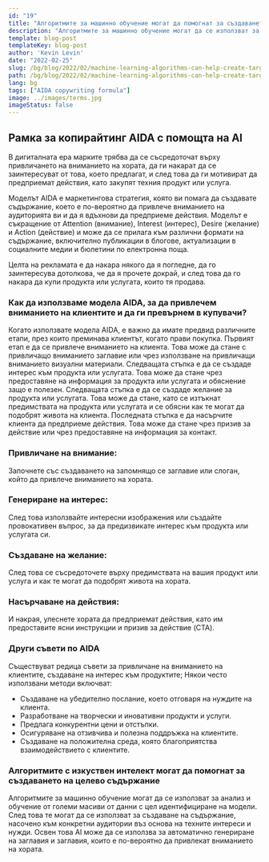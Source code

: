```yaml
---
id: "19"
title: "Алгоритмите за машинно обучение могат да помогнат за създаването на целево съдържание"
description: "Алгоритмите за машинно обучение могат да се използват за анализ и обучение от големи масиви от данни с цел идентифициране на модели. След това те могат да се използват за създаване на съдържание, насочено към конкретни аудитории въз основа на техните интереси. Като използват машинно обучение, предприятията могат да създават съдържание, което е по-подходящо за техните клиенти и което ще помогне за увеличаване на продажбите."
template: blog-post
templateKey: blog-post
author: 'Kevin Levin'
date: "2022-02-25"
slug: /bg/blog/2022/02/machine-learning-algorithms-can-help-create-targeted-content
path: /bg/blog/2022/02/machine-learning-algorithms-can-help-create-targeted-content
lang: bg
tags: ["AIDA copywriting formula"]
image: ../images/terms.jpg
imageStatus: false
---
```

## Рамка за копирайтинг AIDA с помощта на AI

В дигиталната ера марките трябва да се съсредоточат върху привличането на вниманието на хората, да ги накарат да се заинтересуват от това, което предлагат, и след това да ги мотивират да предприемат действия, като закупят техния продукт или услуга.

Моделът AIDA е маркетингова стратегия, която ви помага да създавате съдържание, което е по-вероятно да привлече вниманието на аудиторията ви и да я вдъхнови да предприеме действия. Моделът е съкращение от Attention (внимание), Interest (интерес), Desire (желание) и Action (действие) и може да се прилага към различни формати на съдържание, включително публикации в блогове, актуализации в социалните медии и бюлетини по електронна поща.

Целта на рекламата е да накара някого да я погледне, да го заинтересува дотолкова, че да я прочете докрай, и след това да го накара да купи продукта или услугата, които тя продава.



### Как да използваме модела AIDA, за да привлечем вниманието на клиентите и да ги превърнем в купувачи?

Когато използвате модела AIDA, е важно да имате предвид различните етапи, през които преминава клиентът, когато прави покупка. Първият етап е да се привлече вниманието на клиента. Това може да стане с привличащо вниманието заглавие или чрез използване на привличащи вниманието визуални материали. Следващата стъпка е да се създаде интерес към продукта или услугата. Това може да стане чрез предоставяне на информация за продукта или услугата и обяснение защо е полезен. Следващата стъпка е да се създаде желание за продукта или услугата. Това може да стане, като се изтъкнат предимствата на продукта или услугата и се обясни как те могат да подобрят живота на клиента. Последната стъпка е да насърчите клиента да предприеме действия. Това може да стане чрез призив за действие или чрез предоставяне на информация за контакт.




### Привличане на внимание:

Започнете със създаването на запомнящо се заглавие или слоган, който да привлече вниманието на хората.


### Генериране на интерес:

След това използвайте интересни изображения или създайте провокативен въпрос, за да предизвикате интерес към продукта или услугата си.


### Създаване на желание:

След това се съсредоточете върху предимствата на вашия продукт или услуга и как те могат да подобрят живота на хората.

### Насърчаване на действия:


И накрая, улеснете хората да предприемат действия, като им предоставите ясни инструкции и призив за действие (CTA).



### Други съвети по AIDA

Съществуват редица съвети за привличане на вниманието на клиентите, създаване на интерес към продуктите; Някои често използвани методи включват:

- Създаване на убедително послание, което отговаря на нуждите на клиента.
- Разработване на творчески и иновативни продукти и услуги.
- Предлага конкурентни цени и отстъпки.
- Осигуряване на отзивчива и полезна поддръжка на клиентите.
- Създаване на положителна среда, която благоприятства взаимодействието с клиентите.



### Алгоритмите с изкуствен интелект могат да помогнат за създаването на целево съдържание
Алгоритмите за машинно обучение могат да се използват за анализ и обучение от големи масиви от данни с цел идентифициране на модели. След това те могат да се използват за създаване на съдържание, насочено към конкретни аудитории въз основа на техните интереси и нужди. Освен това AI може да се използва за автоматично генериране на заглавия и заглавия, които е по-вероятно да привлекат вниманието на хората.
